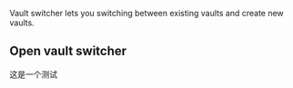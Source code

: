 Vault switcher lets you switching between existing vaults and create new vaults.

## Open vault switcher

这是一个测试

